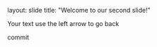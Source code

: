 layout: slide
title: "Welcome to our second slide!"

Your text
use the left arrow to go back

commit
